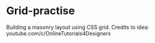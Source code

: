# Grid-practise
Building a masonry layout using CSS grid.
Credits to idea: youtube.com/c/OnlineTutorials4Designers
